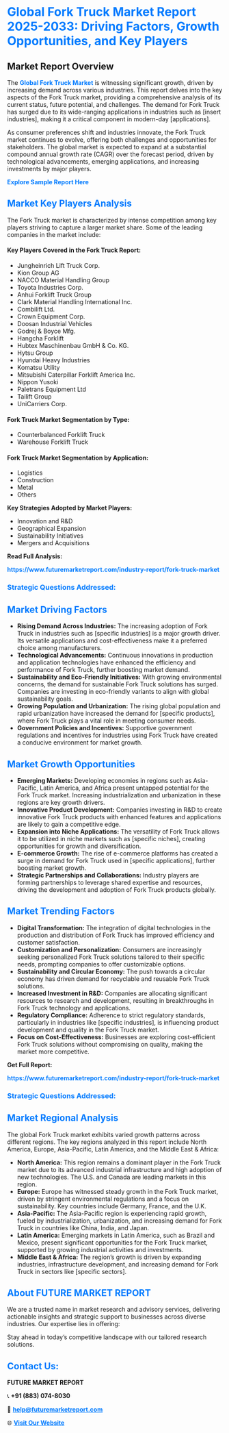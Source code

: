 <h1 style="color: #007BFF;">Global Fork Truck Market Report 2025-2033: Driving Factors, Growth Opportunities, and Key Players</h1>

<section id="overview">
<h2>Market Report Overview</h2>
<p>The <a href="https://www.futuremarketreport.com/industry-report/fork-truck-market" style="color: #007BFF; text-decoration: none;"><strong>Global Fork Truck Market</strong></a> is witnessing significant growth, driven by increasing demand across various industries. This report delves into the key aspects of the Fork Truck market, providing a comprehensive analysis of its current status, future potential, and challenges. The demand for Fork Truck has surged due to its wide-ranging applications in industries such as [insert industries], making it a critical component in modern-day [applications].</p>
<p>As consumer preferences shift and industries innovate, the Fork Truck market continues to evolve, offering both challenges and opportunities for stakeholders. The global market is expected to expand at a substantial compound annual growth rate (CAGR) over the forecast period, driven by technological advancements, emerging applications, and increasing investments by major players.</p>
</section>

<section id="overview">
<p><a href="https://www.futuremarketreport.com/request-sample/reportId=54987" style="color: #007BFF; text-decoration: none;"><strong>Explore Sample Report Here</strong></a></p>
</section>

<section id="key-players">
<h2 style="color: #007BFF;">Market Key Players Analysis</h2>
<p>The Fork Truck market is characterized by intense competition among key players striving to capture a larger market share. Some of the leading companies in the market include:</p>
<h4>Key Players Covered in the Fork Truck Report:</h4>
<ul><li>Jungheinrich Lift Truck Corp.</li><li>Kion Group AG</li><li>NACCO Material Handling Group</li><li>Toyota Industries Corp.</li><li>Anhui Forklift Truck Group</li><li>Clark Material Handling International Inc.</li><li>Combilift Ltd.</li><li>Crown Equipment Corp.</li><li>Doosan Industrial Vehicles</li><li>Godrej &amp; Boyce Mfg.</li><li>Hangcha Forklift</li><li>Hubtex Maschinenbau GmbH &amp; Co. KG.</li><li>Hytsu Group</li><li>Hyundai Heavy Industries</li><li>Komatsu Utility</li><li>Mitsubishi Caterpillar Forklift America Inc.</li><li>Nippon Yusoki</li><li>Paletrans Equipment Ltd</li><li>Tailift Group</li><li>UniCarriers Corp.</li></ul>
<h4>Fork Truck Market Segmentation by Type:</h4>
<ul><li>Counterbalanced Forklift Truck</li><li>Warehouse Forklift Truck</li></ul>

<h4>Fork Truck Market Segmentation by Application:</h4>
<ul><li>Logistics</li><li>Construction</li><li>Metal</li><li>Others</li></ul>
<p><strong>Key Strategies Adopted by Market Players:</strong></p>
<ul>
<li>Innovation and R&D</li>
<li>Geographical Expansion</li>
<li>Sustainability Initiatives</li>
<li>Mergers and Acquisitions</li>
</ul>
</section>

<section>
<p><strong>Read Full Analysis: </strong></p><a href="https://www.futuremarketreport.com/industry-report/fork-truck-market" style="color: #007BFF; text-decoration: none;"><strong>https://www.futuremarketreport.com/industry-report/fork-truck-market</strong></a>
<h3 style="color: #007BFF;">Strategic Questions Addressed:</h3>
</section>

<section id="driving-factors">
<h2 style="color: #007BFF;">Market Driving Factors</h2>
<ul>
<li><strong>Rising Demand Across Industries:</strong> The increasing adoption of Fork Truck in industries such as [specific industries] is a major growth driver. Its versatile applications and cost-effectiveness make it a preferred choice among manufacturers.</li>
<li><strong>Technological Advancements:</strong> Continuous innovations in production and application technologies have enhanced the efficiency and performance of Fork Truck, further boosting market demand.</li>
<li><strong>Sustainability and Eco-Friendly Initiatives:</strong> With growing environmental concerns, the demand for sustainable Fork Truck solutions has surged. Companies are investing in eco-friendly variants to align with global sustainability goals.</li>
<li><strong>Growing Population and Urbanization:</strong> The rising global population and rapid urbanization have increased the demand for [specific products], where Fork Truck plays a vital role in meeting consumer needs.</li>
<li><strong>Government Policies and Incentives:</strong> Supportive government regulations and incentives for industries using Fork Truck have created a conducive environment for market growth.</li>
</ul>
</section>

<section id="growth-opportunities">
<h2 style="color: #007BFF;">Market Growth Opportunities</h2>
<ul>
<li><strong>Emerging Markets:</strong> Developing economies in regions such as Asia-Pacific, Latin America, and Africa present untapped potential for the Fork Truck market. Increasing industrialization and urbanization in these regions are key growth drivers.</li>
<li><strong>Innovative Product Development:</strong> Companies investing in R&D to create innovative Fork Truck products with enhanced features and applications are likely to gain a competitive edge.</li>
<li><strong>Expansion into Niche Applications:</strong> The versatility of Fork Truck allows it to be utilized in niche markets such as [specific niches], creating opportunities for growth and diversification.</li>
<li><strong>E-commerce Growth:</strong> The rise of e-commerce platforms has created a surge in demand for Fork Truck used in [specific applications], further boosting market growth.</li>
<li><strong>Strategic Partnerships and Collaborations:</strong> Industry players are forming partnerships to leverage shared expertise and resources, driving the development and adoption of Fork Truck products globally.</li>
</ul>
</section>

<section id="trending-factors">
<h2 style="color: #007BFF;">Market Trending Factors</h2>
<ul>
<li><strong>Digital Transformation:</strong> The integration of digital technologies in the production and distribution of Fork Truck has improved efficiency and customer satisfaction.</li>
<li><strong>Customization and Personalization:</strong> Consumers are increasingly seeking personalized Fork Truck solutions tailored to their specific needs, prompting companies to offer customizable options.</li>
<li><strong>Sustainability and Circular Economy:</strong> The push towards a circular economy has driven demand for recyclable and reusable Fork Truck solutions.</li>
<li><strong>Increased Investment in R&D:</strong> Companies are allocating significant resources to research and development, resulting in breakthroughs in Fork Truck technology and applications.</li>
<li><strong>Regulatory Compliance:</strong> Adherence to strict regulatory standards, particularly in industries like [specific industries], is influencing product development and quality in the Fork Truck market.</li>
<li><strong>Focus on Cost-Effectiveness:</strong> Businesses are exploring cost-efficient Fork Truck solutions without compromising on quality, making the market more competitive.</li>
</ul>
</section>

<section>
<p><strong>Get Full Report: </strong></p><a href="https://www.futuremarketreport.com/industry-report/fork-truck-market" style="color: #007BFF; text-decoration: none;"><strong>https://www.futuremarketreport.com/industry-report/fork-truck-market</strong></a>
<h3 style="color: #007BFF;">Strategic Questions Addressed:</h3>
</section>


<section id="regional-analysis">
<h2 style="color: #007BFF;">Market Regional Analysis</h2>
<p>The global Fork Truck market exhibits varied growth patterns across different regions. The key regions analyzed in this report include North America, Europe, Asia-Pacific, Latin America, and the Middle East & Africa:</p>
<ul>
<li><strong>North America:</strong> This region remains a dominant player in the Fork Truck market due to its advanced industrial infrastructure and high adoption of new technologies. The U.S. and Canada are leading markets in this region.</li>
<li><strong>Europe:</strong> Europe has witnessed steady growth in the Fork Truck market, driven by stringent environmental regulations and a focus on sustainability. Key countries include Germany, France, and the U.K.</li>
<li><strong>Asia-Pacific:</strong> The Asia-Pacific region is experiencing rapid growth, fueled by industrialization, urbanization, and increasing demand for Fork Truck in countries like China, India, and Japan.</li>
<li><strong>Latin America:</strong> Emerging markets in Latin America, such as Brazil and Mexico, present significant opportunities for the Fork Truck market, supported by growing industrial activities and investments.</li>
<li><strong>Middle East & Africa:</strong> The region’s growth is driven by expanding industries, infrastructure development, and increasing demand for Fork Truck in sectors like [specific sectors].</li>
</ul>
</section>

<footer>
<h2 style="color: #007BFF;">About FUTURE MARKET REPORT</h2>
<p>We are a trusted name in market research and advisory services, delivering actionable insights and strategic support to businesses across diverse industries. Our expertise lies in offering:</p>

<p>Stay ahead in today’s competitive landscape with our tailored research solutions.</p>

<h2 style="color: #007BFF;">Contact Us:</h2>
<p><strong>FUTURE MARKET REPORT</strong></p>
<p>📞 <strong>+91 (883) 074-8030</strong></p>
<p>📧 <strong><a href="mailto:help@futuremarketreport.com" style="color: #007BFF;">help@futuremarketreport.com</a></strong></p>
<p>🌐 <strong><a href="https://www.futuremarketreport.com/" style="color: #007BFF;">Visit Our Website</a></strong></p>
</footer>